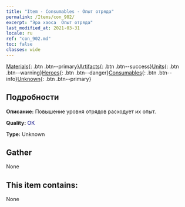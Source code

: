 ```yaml
---
title: "Item - Consumables - Опыт отряда"
permalink: /Items/con_902/
excerpt: "Эра хаоса  Опыт отряда"
last_modified_at: 2021-03-31
locale: ru
ref: "con_902.md"
toc: false
classes: wide
---
```

 [Materials](/ru/Items/){: .btn .btn--primary}[Artifacts](/ru/Items/Artifacts/){: .btn .btn--success}[Units](/ru/Items/Units/){: .btn .btn--warning}[Heroes](/ru/Items/Heroes/){: .btn .btn--danger}[Consumables](/ru/Items/Consumables/){: .btn .btn--info}[Unknown](/ru/Items/Unknown/){: .btn .btn--primary}

## Подробности
 **Описание:** Повышение уровня отрядов расходует их опыт.

 **Quality:** <span style="color: #000080">OK</span>

 **Type:** Unknown

## Gather

  None

## This item contains:

  None

